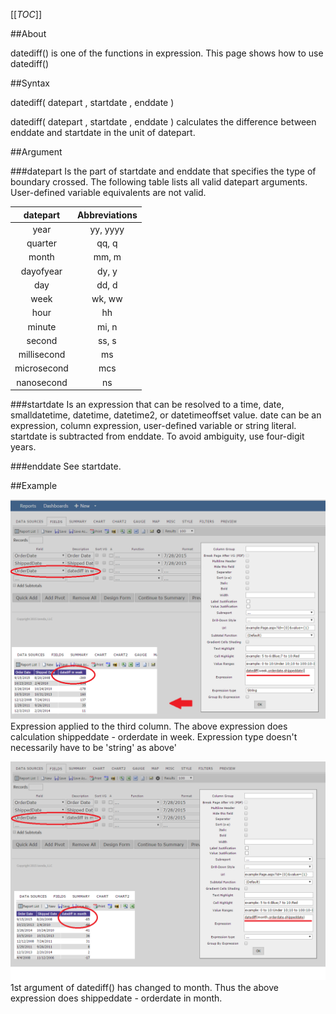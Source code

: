 [[_TOC_]]


##About

datediff() is one of the functions in expression. This page shows how to use datediff()

##Syntax

datediff( datepart , startdate , enddate )

datediff( datepart , startdate , enddate ) calculates the difference between enddate and startdate in the unit of datepart.

##Argument

###datepart
Is the part of startdate and enddate that specifies the type of boundary crossed. The following table lists all valid datepart arguments. User-defined variable equivalents are not valid.

|**datepart**|**Abbreviations**|
|:------------:|:-------------:|
|year|yy, yyyy|
|quarter|qq, q|
|month|mm, m|
|dayofyear|dy, y|
|day|dd, d|
|week|wk, ww|
|hour|hh|
|minute|mi, n|
|second|ss, s|
|millisecond|ms|
|microsecond|mcs|
|nanosecond|ns|

###startdate
Is an expression that can be resolved to a time, date, smalldatetime, datetime, datetime2, or datetimeoffset value. date can be an expression, column expression, user-defined variable or string literal. startdate is subtracted from enddate. To avoid ambiguity, use four-digit years.


###enddate
See startdate.


##Example

 ![](/FAQ/How-to-use-datediff/datediff_1.png "datediff in week")
Expression applied to the third column. The above expression does calculation shippeddate - orderdate in week. Expression type doesn't necessarily have to be 'string' as above'

 ![](/FAQ/How-to-use-datediff/datediff_2.png "datediff in month")
1st argument of datediff() has changed to month. Thus the above expression does shippeddate - orderdate in month.








